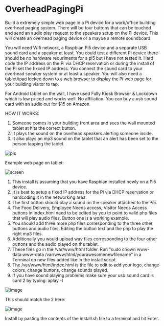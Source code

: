 # OverheadPagingPi

Build a extremely simple web page in a Pi device for a work/office building overhead paging system. There will be four buttons that can be touched and send an audio play request to the speakers setup on the Pi device. This will create an overhead paging device or a maybe a remote soundboard. 

You will need Wifi network, a Raspbian Pi5 device and a separate USB sound card and a speaker at least. You could test a different Pi device there should be no hardware requriments for a pi5 but i have not tested it. Hard code the IP address on the Pi via DHCP reservation or during the install of the Pi set the fixced IP address. You connect the sound card to your overhead speaker system or at least a speaker. You will also need a tablet/ipad locked down to a web browser to display the Pi web page for your building visitor to tap. 

For Android tablet on the wall, I have used Fully Kiosk Browser & Lockdown which is low priced and works well. No affiliation. You can buy a usb sound card with an audio out for $15 on Amazon. 

HOW IT WORKS:
1. Someone comes in your building front area and sees the wall mounted tablet at hits the correct button.
2. It plays the sound on the overhead speakers alerting someone inside.
3. It also plays an mp3 sound on the tablet that an alert has been set to the person tapping the tablet. 



![pis](https://github.com/ugotapi/overheadpagingpi/assets/14945441/099944ce-097d-4dd9-b0f6-489bae12e737)





Example web page on tablet:

 ![screen](https://github.com/ugotapi/overheadpagingpi/assets/14945441/cb2b8f8b-0c1b-4678-8a38-076fe587217f)



1. This install is assuming that you have Raspbian installed newly on a Pi5 device.
2. It is best to setup a fixed IP address for the Pi via DHCP reservation or hardcoding it in the networking area. 
3. The first button should play a sound on the speaker attached to the Pi5. 
4. The Food Delivery, Employee Needs access, Visitor Needs Access buttons in index.html need to be edited by you to point to valid php files that will play audio files. Button one is a working example. 
5. You should add three more php files corresponding to the three other buttons and audio files. Editing the button text and the php to play the right mp3 files. 
6. Additionally you would upload wav files corresponding to the four other buttons and the audio played on the tablet.
7. These files go in the /var/www/html folder. Run "sudo chown www-data:www-data /var/www/html/yourawesomenewfilename" in a Terminal on new files added like in the install script. 
8. The /var/www/html/index.html is the file to edit to add your logo, change colors, change buttons, change sounds played.
9. If you have sound playing problems make sure your usb sound card is card 2 by typing: aplay -l

  ![image](https://github.com/ugotapi/overheadpagingpi/assets/14945441/4b268538-7cf9-4df8-88a4-6382abdedda5)


   This should match the 2 here:

   ![image](https://github.com/ugotapi/overheadpagingpi/assets/14945441/7e672b41-8303-431a-9e77-a98406c02eb3)



  

Install by pasting the contents of the install.sh file to a terminal and hit Enter. 


   



